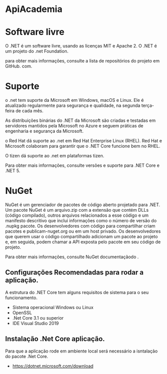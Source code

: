 # ApiAcademia

# Software livre

O .NET é um software livre, usando as licenças MIT e Apache 2. O .NET é um projeto do .net Foundation.

para obter mais informações, consulte a lista de repositórios do projeto em GitHub. com.

# Suporte
o .net tem suporte da Microsoft em Windows, macOS e Linux. Ele é atualizado regularmente para segurança e qualidade, na segunda terça-feira de cada mês.

As distribuições binárias do .NET da Microsoft são criadas e testadas em servidores mantidos pela Microsoft no Azure e seguem práticas de engenharia e segurança da Microsoft.

o Red Hat dá suporte ao .net em Red Hat Enterprise Linux (RHEL). Red Hat e Microsoft colaboram para garantir que o .NET Core funcione bem no RHEL.

O tizen dá suporte ao .net em plataformas tizen.

Para obter mais informações, consulte versões e suporte para .NET Core e .NET 5.

# NuGet
NuGet é um gerenciador de pacotes de código aberto projetado para .NET. Um pacote NuGet é um arquivo.zip com a extensão que contém DLLs (código compilado), outros arquivos relacionados a esse código e um manifesto descritivo que inclui informações como o número de versão do .nupkg pacote. Os desenvolvedores com código para compartilhar criam pacotes e publicam-nuget.org ou em um host privado. Os desenvolvedores que querem usar o código compartilhado adicionam um pacote ao projeto e, em seguida, podem chamar a API exposta pelo pacote em seu código de projeto.

Para obter mais informações, consulte NuGet documentaçãodo .

## Configurações Recomendadas para rodar a aplicação.

A estrutura do .NET Core tem alguns requisitos de sistema para o seu funcionamento.

 * Sistema operacional Windows ou Linux
 * OpenSSL
 * .Net Core 3.1 ou superior
 * IDE Visual Studio 2019


## Instalação .Net Core aplicação.

Para que a aplicação rode em ambiente local será necessário a isntalação do pacote .Net Core.

* https://dotnet.microsoft.com/download







